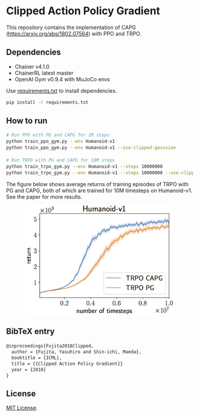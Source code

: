 # Clipped Action Policy Gradient

This repository contains the implementation of CAPG (https://arxiv.org/abs/1802.07564) with PPO and TRPO.

## Dependencies

- Chainer v4.1.0
- ChainerRL latest master
- OpenAI Gym v0.9.4 with MuJoCo envs

Use [requirements.txt](requirements.txt) to install dependencies.

```bash
pip install -r requirements.txt
```

## How to run

```bash
# Run PPO with PG and CAPG for 1M steps
python train_ppo_gym.py --env Humanoid-v1
python train_ppo_gym.py --env Humanoid-v1 --use-clipped-gaussian

# Run TRPO with PG and CAPG for 10M steps
python train_trpo_gym.py --env Humanoid-v1 --steps 10000000
python train_trpo_gym.py --env Humanoid-v1 --steps 10000000 --use-clipped-gaussian
```

The figure below shows average returns of training episodes of TRPO with PG and CAPG, both of which are trained for 10M timesteps on Humanoid-v1. See the paper for more results.

<p align="center"><img src="assets/Humanoid-v1.png" width="400"></p>


## BibTeX entry

```
@inproceedings{Fujita2018Clipped,
  author = {Fujita, Yasuhiro and Shin-ichi, Maeda},
  booktitle = {ICML},
  title = {{Clipped Action Policy Gradient}}
  year = {2018}
}
```

## License

[MIT License](LICENSE).
